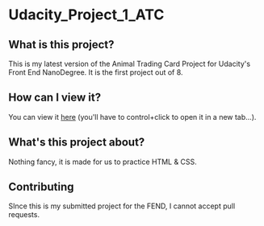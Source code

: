 # Udacity_Project_1_ATC

## What is this project?
This is my latest version of the Animal Trading Card Project for Udacity's Front End NanoDegree. It is the first project out of 8.

## How can I view it?
You can view it [here](https://lalula-frei.github.io/Udacity_Project_1_ATC/index.html) (you'll have to control+click to open it in a new tab...).

## What's this project about?
Nothing fancy, it is made for us to practice HTML & CSS.

## Contributing
SInce this is my submitted project for the FEND, I cannot accept pull requests.


